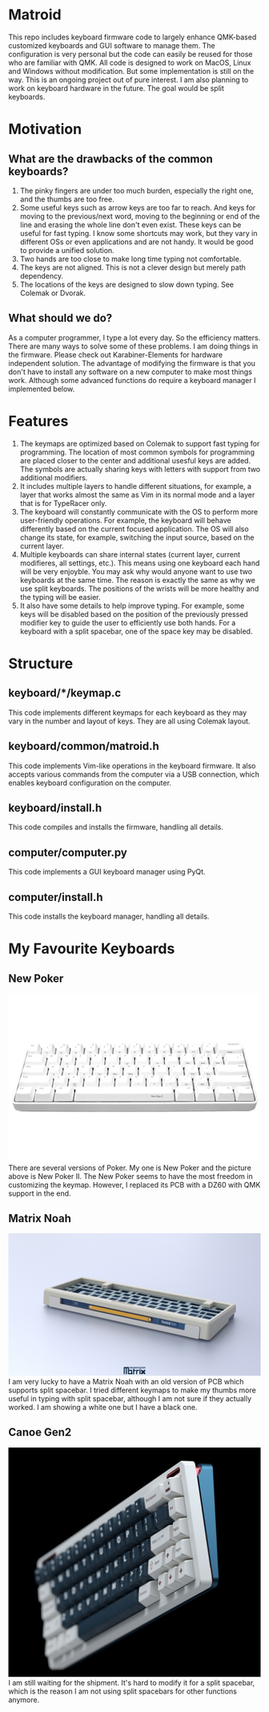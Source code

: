 # Matroid
This repo includes keyboard firmware code to largely enhance QMK-based customized keyboards and GUI software to manage them. The configuration is very personal but the code can easily be reused for those who are familiar with QMK. All code is designed to work on MacOS, Linux and Windows without modification. But some implementation is still on the way. This is an ongoing project out of pure interest. I am also planning to work on keyboard hardware in the future. The goal would be split keyboards.
# Motivation
## What are the drawbacks of the common keyboards?
1. The pinky fingers are under too much burden, especially the right one, and the thumbs are too free.
2. Some useful keys such as arrow keys are too far to reach. And keys for moving to the previous/next word, moving to the beginning or end of the line and erasing the whole line don't even exist. These keys can be useful for fast typing. I know some shortcuts may work, but they vary in different OSs or even applications and are not handy. It would be good to provide a unified solution.
3. Two hands are too close to make long time typing not comfortable.
4. The keys are not aligned. This is not a clever design but merely path dependency.
5. The locations of the keys are designed to slow down typing. See Colemak or Dvorak.
## What should we do?
As a computer programmer, I type a lot every day. So the efficiency matters. There are many ways to solve some of these problems. I am doing things in the firmware. Please check out Karabiner-Elements for hardware independent solution. The advantage of modifying the firmware is that you don't have to install any software on a new computer to make most things work. Although some advanced functions do require a keyboard manager I implemented below.
# Features
1. The keymaps are optimized based on Colemak to support fast typing for programming. The location of most common symbols for programming are placed closer to the center and additional usesful keys are added. The symbols are actually sharing keys with letters with support from two additional modifiers.
2. It includes multiple layers to handle different situations, for example, a layer that works almost the same as Vim in its normal mode and a layer that is for TypeRacer only.
3. The keyboard will constantly communicate with the OS to perform more user-friendly operations. For example, the keyboard will behave differently based on the current focused application. The OS will also change its state, for example, switching the input source, based on the current layer.
4. Multiple keyboards can share internal states (current layer, current modifieres, all settings, etc.). This means using one keyboard each hand will be very enjoyble. You may ask why would anyone want to use two keyboards at the same time. The reason is exactly the same as why we use split keyboards. The positions of the wrists will be more healthy and the typing will be easier.
5. It also have some details to help improve typing. For example, some keys will be disabled based on the position of the previously pressed modifier key to guide the user to efficiently use both hands. For a keyboard with a split spacebar, one of the space key may be disabled.
##
# Structure
## keyboard/*/keymap.c
This code implements different keymaps for each keyboard as they may vary in the number and layout of keys. They are all using Colemak layout.
## keyboard/common/matroid.h
This code implements Vim-like operations in the keyboard firmware. It also accepts various commands from the computer via a USB connection, which enables keyboard configuration on the computer.
## keyboard/install.h
This code compiles and installs the firmware, handling all details.
## computer/computer.py
This code implements a GUI keyboard manager using PyQt.
## computer/install.h
This code installs the keyboard manager, handling all details.
# My Favourite Keyboards
## New Poker
![New Poker](keyboard/new_poker/keyboard.jpg)
There are several versions of Poker. My one is New Poker and the picture above is New Poker II. The New Poker seems to have the most freedom in customizing the keymap. However, I replaced its PCB with a DZ60 with QMK support in the end.
## Matrix Noah
![Matrix Noah](keyboard/matrix_noah/keyboard.jpg)
I am very lucky to have a Matrix Noah with an old version of PCB which supports split spacebar. I tried different keymaps to make my thumbs more useful in typing with split spacebar, although I am not sure if they actually worked. I am showing a white one but I have a black one.
## Canoe Gen2
![Canoe Gen2](keyboard/canoe_gen2/keyboard.jpg)
I am still waiting for the shipment. It's hard to modify it for a split spacebar, which is the reason I am not using split spacebars for other functions anymore.
